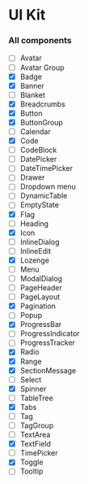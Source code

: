 # UI Kit

### All components

- [ ] Avatar
- [ ] Avatar Group
- [x] Badge
- [x] Banner
- [ ] Blanket
- [x] Breadcrumbs
- [x] Button
- [x] ButtonGroup
- [ ] Calendar
- [x] Code
- [ ] CodeBlock
- [ ] DatePicker
- [ ] DateTimePicker
- [ ] Drawer
- [ ] Dropdown menu
- [ ] DynamicTable
- [ ] EmptyState
- [x] Flag
- [ ] Heading
- [x] Icon
- [ ] InlineDialog
- [ ] InlineEdit
- [x] Lozenge
- [ ] Menu
- [ ] ModalDialog
- [ ] PageHeader
- [ ] PageLayout
- [x] Pagination
- [ ] Popup
- [x] ProgressBar
- [ ] ProgressIndicator
- [ ] ProgressTracker
- [x] Radio
- [x] Range
- [x] SectionMessage
- [ ] Select
- [x] Spinner
- [ ] TableTree
- [x] Tabs
- [ ] Tag
- [ ] TagGroup
- [ ] TextArea
- [x] TextField
- [ ] TimePicker
- [x] Toggle
- [ ] Tooltip
